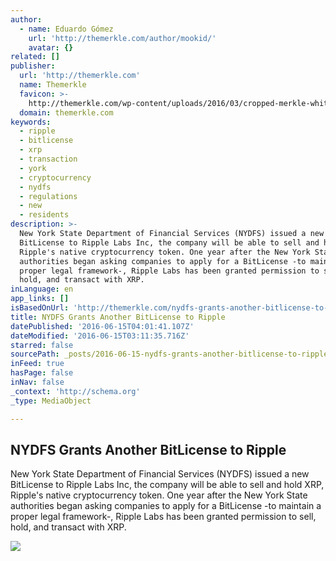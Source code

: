 ```yaml
---
author:
  - name: Eduardo Gómez
    url: 'http://themerkle.com/author/mookid/'
    avatar: {}
related: []
publisher:
  url: 'http://themerkle.com'
  name: Themerkle
  favicon: >-
    http://themerkle.com/wp-content/uploads/2016/03/cropped-merkle-white-1-192x192.png
  domain: themerkle.com
keywords:
  - ripple
  - bitlicense
  - xrp
  - transaction
  - york
  - cryptocurrency
  - nydfs
  - regulations
  - new
  - residents
description: >-
  New York State Department of Financial Services (NYDFS) issued a new
  BitLicense to Ripple Labs Inc, the company will be able to sell and hold XRP,
  Ripple's native cryptocurrency token. One year after the New York State
  authorities began asking companies to apply for a BitLicense -to maintain a
  proper legal framework-, Ripple Labs has been granted permission to sell,
  hold, and transact with XRP.
inLanguage: en
app_links: []
isBasedOnUrl: 'http://themerkle.com/nydfs-grants-another-bitlicense-to-ripple/'
title: NYDFS Grants Another BitLicense to Ripple
datePublished: '2016-06-15T04:01:41.107Z'
dateModified: '2016-06-15T03:11:35.716Z'
starred: false
sourcePath: _posts/2016-06-15-nydfs-grants-another-bitlicense-to-ripple.md
inFeed: true
hasPage: false
inNav: false
_context: 'http://schema.org'
_type: MediaObject

---
```

<article style=""><h1>NYDFS Grants Another BitLicense to Ripple</h1><p>New York State Department of Financial Services (NYDFS) issued a new BitLicense to Ripple Labs Inc, the company will be able to sell and hold XRP, Ripple's native cryptocurrency token. One year after the New York State authorities began asking companies to apply for a BitLicense -to maintain a proper legal framework-, Ripple Labs has been granted permission to sell, hold, and transact with XRP.</p><img src="http://themerkle.com/wp-content/uploads/2016/04/swift-executive-joins-ripple.jpg" /></article>